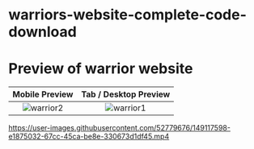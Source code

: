 # warriors-website-complete-code-download
# Preview of warrior website

Mobile Preview             |  Tab / Desktop Preview
:-------------------------:|:-------------------------:
![warrior2](https://user-images.githubusercontent.com/52779676/147836628-1781bd35-4a5c-4300-8c99-8d44a1f68374.png)  |  ![warrior1](https://user-images.githubusercontent.com/52779676/147836634-11c8277d-8eb9-45d5-a830-26168f092efe.png)



https://user-images.githubusercontent.com/52779676/149117598-e1875032-67cc-45ca-be8e-330673d1df45.mp4



